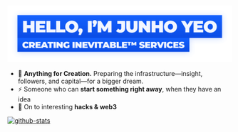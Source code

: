 <a href="http://junho.io" title="Website">
	<img alt="Hello, I'm Junho Yeo" src="https://github.com/junhoyeo/junhoyeo/raw/main/images/title.png?v=2" width="612" />
</a>

- 🦄 **Anything for Creation.** Preparing the infrastructure—insight, followers, and capital—for a bigger dream.
- ⚡️ Someone who can **start something right away**, when they have an idea
- 🏴‍ On to interesting **hacks & web3**

[![github-stats](https://github-readme-stats.vercel.app/api?username=junhoyeo&count_private=true&theme=algolia)](http://junho.io)
